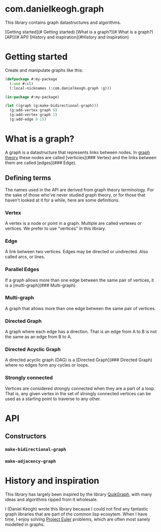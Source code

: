 # com.danielkeogh.graph

This library contains graph datastructures and algorithms.

[Getting started](# Getting started)
[What is a graph?](# What is a graph?)
[API](# API)
[History and inspiration](#History and inspiration)

# Getting started

Create and manipulate graphs like this:

```lisp
(defpackage #:my-package
  (:use #:cl)
  (:local-nicknames (:com.danielkeogh.graph :g)))

(in-package #:my-package)

(let ((graph (g:make-bidirectional-graph)))
  (g:add-vertex graph 0)
  (g:add-vertex graph 1)
  (g:add-edge 0 1))
```

# What is a graph?

A graph is a datastructure that represents links between nodes. In [graph theory](https://en.wikipedia.org/wiki/Graph_theory) these nodes are called [verticies](### Vertex) and the links between them are called [edges](### Edge). 

## Defining terms

The names used in the API are derived from graph theory terminology. For the sake of those who've never studied graph theory, or for those that haven't looked at it for a while, here are some definitions.

### Vertex

A vertex is a node or point in a graph. Multiple are called vertexes or vertices. We prefer to use "vertices" in this library.

### Edge

A link between two vertices. Edges may be directed or undirected. Also called arcs, or lines.

### Parallel Edges

If a graph allows more than one edge between the same pair of vertices, it is a [multi-graph](### Multi-graph)

### Multi-graph

A graph that allows more than one edge between the same pair of vertices.

### Directed Graph

A graph where each edge has a direction. That is an edge from A to B is not the same as an edge from B to A.

### Directed Acyclic Graph

A directed acyclic graph (DAG) is a [Directed Graph](### Directed Graph) where no edges form any cycles or loops.

### Strongly connected

Vertices are considered strongly connected when they are a part of a loop. That is, any given vertex in the set of strongly connected vertices can be used as a starting point to traverse to any other.

# API

## Constructors

### `make-bidirectional-graph`

### `make-adjacency-graph`

# History and inspiration

This library has largely been inspired by the library [QuikGraph](https://github.com/KeRNeLith/QuikGraph), with many ideas and algorithms ripped from it wholesale.

I (Daniel Keogh) wrote this library because I could not find any fantastic graph libraries that are part of the common lisp ecosytem. When I have time, I enjoy solving [Project Euler](https://projecteuler.net/) problems, which are often most sanely modelled in graphs.
